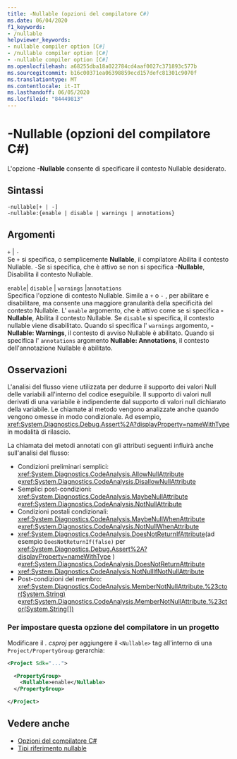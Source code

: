 ```yaml
---
title: -Nullable (opzioni del compilatore C#)
ms.date: 06/04/2020
f1_keywords:
- /nullable
helpviewer_keywords:
- nullable compiler option [C#]
- /nullable compiler option [C#]
- -nullable compiler option [C#]
ms.openlocfilehash: a68255dba18a022784cd4aaf0027c371893c577b
ms.sourcegitcommit: b16c00371ea06398859ecd157defc81301c9070f
ms.translationtype: MT
ms.contentlocale: it-IT
ms.lasthandoff: 06/05/2020
ms.locfileid: "84449813"
---
```

# <a name="-nullable-c-compiler-options"></a>-Nullable (opzioni del compilatore C#)

L'opzione **-Nullable** consente di specificare il contesto Nullable desiderato.

## <a name="syntax"></a>Sintassi

```console
-nullable[+ | -]
-nullable:{enable | disable | warnings | annotations}
```

## <a name="arguments"></a>Argomenti

`+` &#124; `-`  
Se `+` si specifica, o semplicemente **Nullable**, il compilatore Abilita il contesto Nullable. `-`Se si specifica, che è attivo se non si specifica **-Nullable**, Disabilita il contesto Nullable.

`enable`&#124; `disable` &#124; `warnings` &#124;`annotations`  
Specifica l'opzione di contesto Nullable. Simile a `+` o `-` , per abilitare e disabilitare, ma consente una maggiore granularità della specificità del contesto Nullable. L' `enable` argomento, che è attivo come se si specifica **-Nullable**, Abilita il contesto Nullable. Se `disable` si specifica, il contesto nullable viene disabilitato. Quando si specifica l' `warnings` argomento, **-Nullable: Warnings**, il contesto di avviso Nullable è abilitato. Quando si specifica l' `annotations` argomento **Nullable: Annotations**, il contesto dell'annotazione Nullable è abilitato.

## <a name="remarks"></a>Osservazioni

L'analisi del flusso viene utilizzata per dedurre il supporto dei valori Null delle variabili all'interno del codice eseguibile. Il supporto di valori null derivati di una variabile è indipendente dal supporto di valori null dichiarato della variabile. Le chiamate al metodo vengono analizzate anche quando vengono omesse in modo condizionale. Ad esempio, <xref:System.Diagnostics.Debug.Assert%2A?displayProperty=nameWithType> in modalità di rilascio.

La chiamata dei metodi annotati con gli attributi seguenti influirà anche sull'analisi del flusso:

- Condizioni preliminari semplici: <xref:System.Diagnostics.CodeAnalysis.AllowNullAttribute> e<xref:System.Diagnostics.CodeAnalysis.DisallowNullAttribute>
- Semplici post-condizioni: <xref:System.Diagnostics.CodeAnalysis.MaybeNullAttribute> e<xref:System.Diagnostics.CodeAnalysis.NotNullAttribute>
- Condizioni postali condizionali: <xref:System.Diagnostics.CodeAnalysis.MaybeNullWhenAttribute> e<xref:System.Diagnostics.CodeAnalysis.NotNullWhenAttribute>
- <xref:System.Diagnostics.CodeAnalysis.DoesNotReturnIfAttribute>(ad esempio `DoesNotReturnIf(false)` per <xref:System.Diagnostics.Debug.Assert%2A?displayProperty=nameWithType> ) e<xref:System.Diagnostics.CodeAnalysis.DoesNotReturnAttribute>
- <xref:System.Diagnostics.CodeAnalysis.NotNullIfNotNullAttribute>
- Post-condizioni del membro: <xref:System.Diagnostics.CodeAnalysis.MemberNotNullAttribute.%23ctor(System.String)> e<xref:System.Diagnostics.CodeAnalysis.MemberNotNullAttribute.%23ctor(System.String[])>

### <a name="to-set-this-compiler-option-in-a-project"></a>Per impostare questa opzione del compilatore in un progetto

Modificare il *. csproj* per aggiungere il `<Nullable>` tag all'interno di una `Project/PropertyGroup` gerarchia:

```xml
<Project Sdk="...">

  <PropertyGroup>
    <Nullable>enable</Nullable>
  </PropertyGroup>

</Project>
```

## <a name="see-also"></a>Vedere anche

- [Opzioni del compilatore C#](./index.md)
- [Tipi riferimento nullable](../../nullable-references.md)
